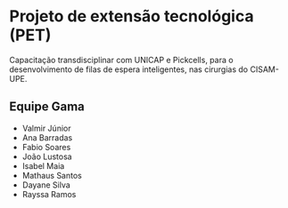 # Projeto de extensão tecnológica (PET) #
Capacitação transdisciplinar com UNICAP e Pickcells, para o desenvolvimento de filas de espera inteligentes, nas cirurgias do CISAM-UPE.


## Equipe Gama ##
- Valmir Júnior
- Ana Barradas
- Fabio Soares
- João Lustosa
- Isabel Maia
- Mathaus Santos
- Dayane Silva
- Rayssa Ramos
